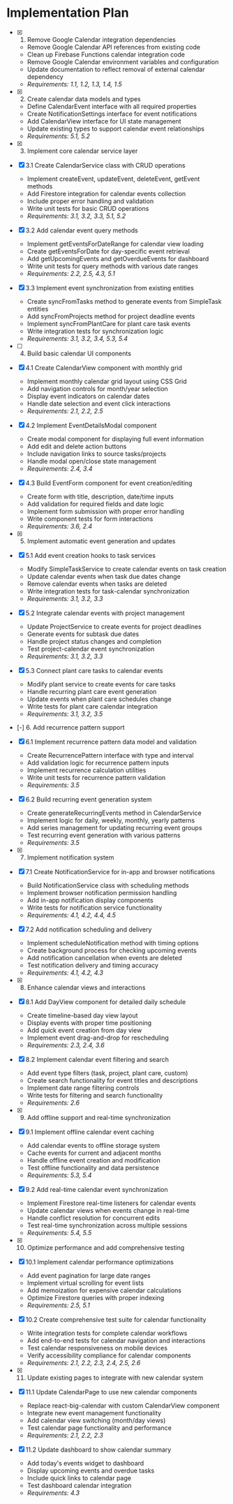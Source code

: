 # Implementation Plan

- [x] 1. Remove Google Calendar integration dependencies
  - Remove Google Calendar API references from existing code
  - Clean up Firebase Functions calendar integration code
  - Remove Google Calendar environment variables and configuration
  - Update documentation to reflect removal of external calendar dependency
  - _Requirements: 1.1, 1.2, 1.3, 1.4, 1.5_

- [x] 2. Create calendar data models and types
  - Define CalendarEvent interface with all required properties
  - Create NotificationSettings interface for event notifications
  - Add CalendarView interface for UI state management
  - Update existing types to support calendar event relationships
  - _Requirements: 5.1, 5.2_

- [x] 3. Implement core calendar service layer
- [x] 3.1 Create CalendarService class with CRUD operations
  - Implement createEvent, updateEvent, deleteEvent, getEvent methods
  - Add Firestore integration for calendar events collection
  - Include proper error handling and validation
  - Write unit tests for basic CRUD operations
  - _Requirements: 3.1, 3.2, 3.3, 5.1, 5.2_

- [x] 3.2 Add calendar event query methods
  - Implement getEventsForDateRange for calendar view loading
  - Create getEventsForDate for day-specific event retrieval
  - Add getUpcomingEvents and getOverdueEvents for dashboard
  - Write unit tests for query methods with various date ranges
  - _Requirements: 2.2, 2.5, 4.3, 5.1_

- [x] 3.3 Implement event synchronization from existing entities
  - Create syncFromTasks method to generate events from SimpleTask entities
  - Add syncFromProjects method for project deadline events
  - Implement syncFromPlantCare for plant care task events
  - Write integration tests for synchronization logic
  - _Requirements: 3.1, 3.2, 3.4, 5.3, 5.4_

- [ ] 4. Build basic calendar UI components
- [x] 4.1 Create CalendarView component with monthly grid
  - Implement monthly calendar grid layout using CSS Grid
  - Add navigation controls for month/year selection
  - Display event indicators on calendar dates
  - Handle date selection and event click interactions
  - _Requirements: 2.1, 2.2, 2.5_

- [x] 4.2 Implement EventDetailsModal component
  - Create modal component for displaying full event information
  - Add edit and delete action buttons
  - Include navigation links to source tasks/projects
  - Handle modal open/close state management
  - _Requirements: 2.4, 3.4_

- [x] 4.3 Build EventForm component for event creation/editing
  - Create form with title, description, date/time inputs
  - Add validation for required fields and date logic
  - Implement form submission with proper error handling
  - Write component tests for form interactions
  - _Requirements: 3.6, 2.4_

- [x] 5. Implement automatic event generation and updates
- [x] 5.1 Add event creation hooks to task services
  - Modify SimpleTaskService to create calendar events on task creation
  - Update calendar events when task due dates change
  - Remove calendar events when tasks are deleted
  - Write integration tests for task-calendar synchronization
  - _Requirements: 3.1, 3.2, 3.3_

- [x] 5.2 Integrate calendar events with project management
  - Update ProjectService to create events for project deadlines
  - Generate events for subtask due dates
  - Handle project status changes and completion
  - Test project-calendar event synchronization
  - _Requirements: 3.1, 3.2, 3.3_

- [x] 5.3 Connect plant care tasks to calendar events
  - Modify plant service to create events for care tasks
  - Handle recurring plant care event generation
  - Update events when plant care schedules change
  - Write tests for plant care calendar integration
  - _Requirements: 3.1, 3.2, 3.5_

- [-] 6. Add recurrence pattern support
- [x] 6.1 Implement recurrence pattern data model and validation
  - Create RecurrencePattern interface with type and interval
  - Add validation logic for recurrence pattern inputs
  - Implement recurrence calculation utilities
  - Write unit tests for recurrence pattern validation
  - _Requirements: 3.5_

- [x] 6.2 Build recurring event generation system
  - Create generateRecurringEvents method in CalendarService
  - Implement logic for daily, weekly, monthly, yearly patterns
  - Add series management for updating recurring event groups
  - Test recurring event generation with various patterns
  - _Requirements: 3.5_

- [x] 7. Implement notification system
- [x] 7.1 Create NotificationService for in-app and browser notifications
  - Build NotificationService class with scheduling methods
  - Implement browser notification permission handling
  - Add in-app notification display components
  - Write tests for notification service functionality
  - _Requirements: 4.1, 4.2, 4.4, 4.5_

- [x] 7.2 Add notification scheduling and delivery
  - Implement scheduleNotification method with timing options
  - Create background process for checking upcoming events
  - Add notification cancellation when events are deleted
  - Test notification delivery and timing accuracy
  - _Requirements: 4.1, 4.2, 4.3_

- [x] 8. Enhance calendar views and interactions
- [x] 8.1 Add DayView component for detailed daily schedule
  - Create timeline-based day view layout
  - Display events with proper time positioning
  - Add quick event creation from day view
  - Implement event drag-and-drop for rescheduling
  - _Requirements: 2.3, 2.4, 3.6_

- [x] 8.2 Implement calendar event filtering and search
  - Add event type filters (task, project, plant care, custom)
  - Create search functionality for event titles and descriptions
  - Implement date range filtering controls
  - Write tests for filtering and search functionality
  - _Requirements: 2.6_

- [x] 9. Add offline support and real-time synchronization
- [x] 9.1 Implement offline calendar event caching
  - Add calendar events to offline storage system
  - Cache events for current and adjacent months
  - Handle offline event creation and modification
  - Test offline functionality and data persistence
  - _Requirements: 5.3, 5.4_

- [x] 9.2 Add real-time calendar event synchronization
  - Implement Firestore real-time listeners for calendar events
  - Update calendar views when events change in real-time
  - Handle conflict resolution for concurrent edits
  - Test real-time synchronization across multiple sessions
  - _Requirements: 5.4, 5.5_

- [x] 10. Optimize performance and add comprehensive testing
- [x] 10.1 Implement calendar performance optimizations
  - Add event pagination for large date ranges
  - Implement virtual scrolling for event lists
  - Add memoization for expensive calendar calculations
  - Optimize Firestore queries with proper indexing
  - _Requirements: 2.5, 5.1_

- [x] 10.2 Create comprehensive test suite for calendar functionality
  - Write integration tests for complete calendar workflows
  - Add end-to-end tests for calendar navigation and interactions
  - Test calendar responsiveness on mobile devices
  - Verify accessibility compliance for calendar components
  - _Requirements: 2.1, 2.2, 2.3, 2.4, 2.5, 2.6_

- [x] 11. Update existing pages to integrate with new calendar system
- [x] 11.1 Update CalendarPage to use new calendar components
  - Replace react-big-calendar with custom CalendarView component
  - Integrate new event management functionality
  - Add calendar view switching (month/day views)
  - Test calendar page functionality and performance
  - _Requirements: 2.1, 2.2, 2.3_

- [x] 11.2 Update dashboard to show calendar summary
  - Add today's events widget to dashboard
  - Display upcoming events and overdue tasks
  - Include quick links to calendar page
  - Test dashboard calendar integration
  - _Requirements: 4.3_